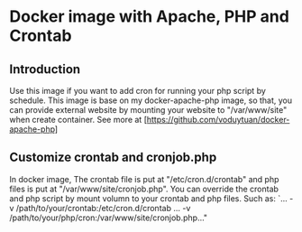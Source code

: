 # Docker image with Apache, PHP and Crontab #

## Introduction ##
Use this image if you want to add cron for running your php script by schedule. This image is base on my docker-apache-php image, so that, you can provide external website by mounting your website to "/var/www/site" when create container. See more at [https://github.com/voduytuan/docker-apache-php]

## Customize crontab and cronjob.php ##
In docker image, The crontab file is put at "/etc/cron.d/crontab" and php files is put at "/var/www/site/cronjob.php". You can override the crontab and php script by mount volumn to your crontab and php files. Such as:
`... -v /path/to/your/crontab:/etc/cron.d/crontab ... -v /path/to/your/php/cron:/var/www/site/cronjob.php..."
